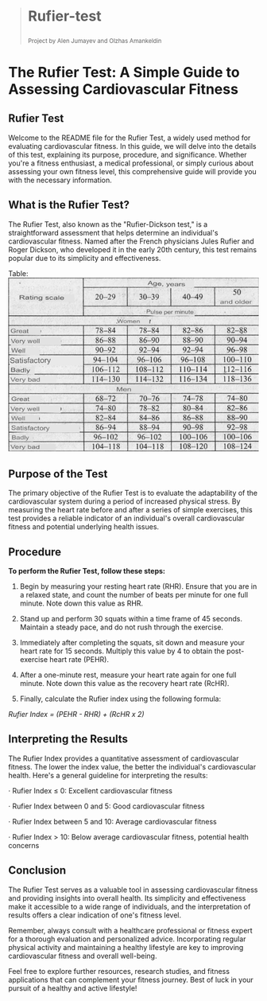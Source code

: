 ># Rufier-test 
><sub>Project by Alen Jumayev and Olzhas Amankeldin</sub>



# The Rufier Test: A Simple Guide to Assessing Cardiovascular Fitness
## Rufier Test

Welcome to the README file for the Rufier Test, a widely used method for evaluating cardiovascular fitness. In this guide, we will delve into the details of this test, explaining its purpose, procedure, and significance. Whether you're a fitness enthusiast, a medical professional, or simply curious about assessing your own fitness level, this comprehensive guide will provide you with the necessary information.

## What is the Rufier Test?
The Rufier Test, also known as the "Rufier-Dickson test," is a straightforward assessment that helps determine an individual's cardiovascular fitness. Named after the French physicians Jules Rufier and Roger Dickson, who developed it in the early 20th century, this test remains popular due to its simplicity and effectiveness.

Table:\
![Rufier](https://github.com/SpriteX-python/Refier_test_v2/blob/master/rufier_table.jpg)

## Purpose of the Test
The primary objective of the Rufier Test is to evaluate the adaptability of the cardiovascular system during a period of increased physical stress. By measuring the heart rate before and after a series of simple exercises, this test provides a reliable indicator of an individual's overall cardiovascular fitness and potential underlying health issues.

## Procedure
**To perform the Rufier Test, follow these steps:**

1. Begin by measuring your resting heart rate (RHR). Ensure that you are in a relaxed state, and count the number of beats per minute for one full minute. Note down this value as RHR.

2. Stand up and perform 30 squats within a time frame of 45 seconds. Maintain a steady pace, and do not rush through the exercise.

3. Immediately after completing the squats, sit down and measure your heart rate for 15 seconds. Multiply this value by 4 to obtain the post-exercise heart rate (PEHR).

4. After a one-minute rest, measure your heart rate again for one full minute. Note down this value as the recovery heart rate (RcHR).

5. Finally, calculate the Rufier index using the following formula:

*Rufier Index = (PEHR - RHR) + (RcHR x 2)*

## Interpreting the Results
The Rufier Index provides a quantitative assessment of cardiovascular fitness. The lower the index value, the better the individual's cardiovascular health. Here's a general guideline for interpreting the results:

· Rufier Index ≤ 0: Excellent cardiovascular fitness

· Rufier Index between 0 and 5: Good cardiovascular fitness

· Rufier Index between 5 and 10: Average cardiovascular fitness

· Rufier Index > 10: Below average cardiovascular fitness, potential health concerns

## Conclusion
The Rufier Test serves as a valuable tool in assessing cardiovascular fitness and providing insights into overall health. Its simplicity and effectiveness make it accessible to a wide range of individuals, and the interpretation of results offers a clear indication of one's fitness level.

Remember, always consult with a healthcare professional or fitness expert for a thorough evaluation and personalized advice. Incorporating regular physical activity and maintaining a healthy lifestyle are key to improving cardiovascular fitness and overall well-being.

Feel free to explore further resources, research studies, and fitness applications that can complement your fitness journey. Best of luck in your pursuit of a healthy and active lifestyle!
